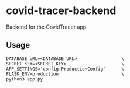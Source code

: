 # covid-tracer-backend
Backend for the CovidTracer app.

## Usage

    DATABASE_URL=<DATABASE URL>                 \
    SECRET_KEY=<SECRET KEY>                     \
    APP_SETTINGS='config.ProductionConfig'      \
    FLASK_ENV=production                        \
    python3 app.py
